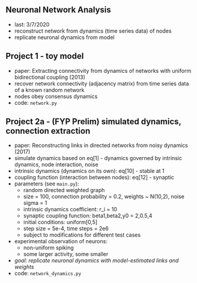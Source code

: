 ## Neuronal Network Analysis

* last: 3/7/2020
* reconstruct network from dynamics (time series data) of nodes
* replicate neuronal dynamics from model

## Project 1 - toy model

* paper: Extracting connectivity from dynamics of networks with uniform bidirectional coupling (2013)
* recover network connectivity (adjacency matrix) from time series data of a known random network
* nodes obey consensus dynamics
* code: ``network.py``

## Project 2a - (FYP Prelim) simulated dynamics, connection extraction

* paper: Reconstructing links in directed networks from noisy dynamics (2017)
* simulate dynamics based on eq[1] - dynamics governed by intrinsic dynamics, node interaction, noise
* intrinsic dynamics (dynamics on its own): eq[10] - stable at 1
* coupling function (interaction between nodes): eq[12] - synaptic
* parameters (see ``main.py``):
    - random directed weighted graph
    - size = 100, connection probability = 0.2, weights ~ N(10,2), noise sigma = 1
    - intrinsic dynamics coefficient: r_i = 10
    - synaptic coupling function: beta1,beta2,y0 = 2,0.5,4
    - initial conditions: uniform[0,5]
    - step size = 5e-4, time steps = 2e6
    - subject to modifications for different test cases
* experimental observation of neurons:
    - non-uniform spiking
    - some larger activity, some smaller
* *goal: replicate neuronal dynamics with model-estimated links and weights*
* code: ``network_dynamics.py``
